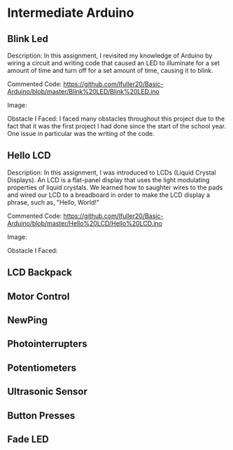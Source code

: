 # Intermediate Arduino
## Blink Led
Description:
  In this assignment, I revisited my knowledge of Arduino by wiring a circuit and writing code that caused an LED to illuminate for a set amount of time and turn off for a set amount of time, causing it to blink. 
 
Commented Code: 
  https://github.com/lfuller20/Basic-Arduino/blob/master/Blink%20LED/Blink%20LED.ino
 
Image: 
  
Obstacle I Faced:
  I faced many obstacles throughout this project due to the fact that it was the first project I had done since the start of the school year. One issue in particular was the writing of the code.
## Hello LCD 
Description: 
  In this assignment, I was introduced to LCDs (Liquid Crystal Displays). An LCD is a flat-panel display that uses the light modulating properties of liquid crystals. We learned how to saughter wires to the pads and wired our LCD to a breadboard in order to make the LCD display a phrase, such as, "Hello, World!"
  
Commented Code:
  https://github.com/lfuller20/Basic-Arduino/blob/master/Hello%20LCD/Hello%20LCD.ino
  
Image:

Obstacle I Faced: 
## LCD Backpack
## Motor Control
## NewPing 
## Photointerrupters
## Potentiometers
## Ultrasonic Sensor 
## Button Presses 
## Fade LED
